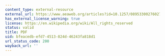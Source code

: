 ```yaml
---
content_type: external-resource
external_url: https://www.aeaweb.org/articles?id=10.1257/089533002760278767
has_external_license_warning: true
license: https://en.wikipedia.org/wiki/All_rights_reserved
status: valid
title: PDF
uid: bfeacedb-efd7-4513-824d-46243fa818d1
url_status_code: 200
wayback_url: ''
---
```

